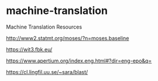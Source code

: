 # machine-translation
Machine Translation Resources

http://www2.statmt.org/moses/?n=moses.baseline

https://wit3.fbk.eu/

https://www.apertium.org/index.eng.html#?dir=eng-epo&q=

https://cl.lingfil.uu.se/~sara/blast/
